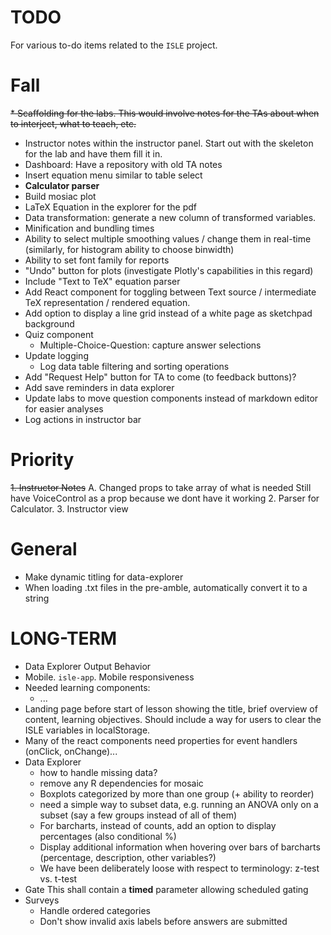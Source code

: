 TODO
====

For various to-do items related to the `ISLE` project.

Fall
=====
~~* Scaffolding for the labs. This would involve notes for the TAs about when to interject, what to teach, etc.~~
* Instructor notes within the instructor panel. Start out with the skeleton for the lab and have them fill it in.
* Dashboard: Have a repository with old TA notes
* Insert equation menu similar to table select
* **Calculator parser**
* Build mosiac plot
* LaTeX Equation in the explorer for the pdf
* Data transformation: generate a new column of transformed variables. 
* Minification and bundling times
* Ability to select multiple smoothing values / change them in real-time (similarly, for histogram ability to choose binwidth)
* Ability to set font family for reports
* "Undo" button for plots (investigate Plotly's capabilities in this regard)
* Include "Text to TeX" equation parser 
* Add React component for toggling between Text source / intermediate TeX representation / rendered equation. 
* Add option to display a line grid instead of a white page as sketchpad background
* Quiz component
  -   Multiple-Choice-Question: capture answer selections
* Update logging
  -   Log data table filtering and sorting operations
* Add "Request Help" button for TA to come (to feedback buttons)?
* Add save reminders in data explorer 
* Update labs to move question components instead of markdown editor for easier analyses
* Log actions in instructor bar


Priority
====
~~1. Instructor Notes~~
    A. Changed props to take array of what is needed
        Still have VoiceControl as a prop because we dont have it working
2. Parser for Calculator.
3. Instructor view

General
====
* Make dynamic titling for data-explorer
* When loading .txt files in the pre-amble, automatically convert it to a string

LONG-TERM
===
* Data Explorer Output Behavior 
* Mobile. `isle-app`. Mobile responsiveness
* Needed learning components:
    - ...
* Landing page before start of lesson showing the title, brief overview of content, learning objectives. Should include a way for users to clear the ISLE variables in localStorage.
* Many of the react components need properties for event handlers (onClick, onChange)...
* Data Explorer
   - how to handle missing data?
   - remove any R dependencies for mosaic
   - Boxplots categorized by more than one group (+ ability to reorder)
   - need a simple way to subset data, e.g. running an ANOVA only on a subset (say a few groups instead of all of them)
   - For barcharts, instead of counts, add an option to display percentages (also conditional %)
   - Display additional information when hovering over bars of barcharts (percentage, description, other variables?)
   - We have been deliberately loose with respect to terminology: z-test vs. t-test
* Gate
    This shall contain a **timed** parameter allowing scheduled gating
* Surveys
    - Handle ordered categories
    - Don't show invalid axis labels before answers are submitted
